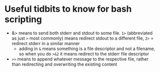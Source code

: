 # Useful tidbits to know for bash scripting

- &> means to send both stderr and stdout to some file. `1>` (abbreviated as just
  `>` most commonly) means redirect stdout to a different file, `2>` = redirect
  stderr in a similar manner
    - adding in `&` means something is a file descriptor and not a filename, so
      when you do `>&2` it means redirect to the stderr file descriptor
- `>>` means to append whatever message to the respective file, rather than
  redirecting and overwriting the existing content

